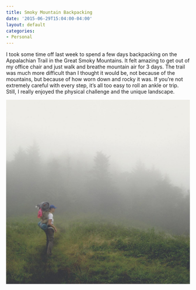 ```yaml
---
title: Smoky Mountain Backpacking
date: '2015-06-29T15:04:00-04:00'
layout: default
categories:
- Personal
---
```

I took some time off last week to spend a few days backpacking on the Appalachian Trail in the Great Smoky Mountains. It felt amazing to get out of my office chair and just walk and breathe mountain air for 3 days. The trail was much more difficult than I thought it would be, not because of the mountains, but because of how worn down and rocky it was. If you’re not extremely careful with every step, it’s all too easy to roll an ankle or trip. Still, I really enjoyed the physical challenge and the unique landscape.

![AT](/assets/images/11838558_10153079726057379_8666736198841406655_o.jpg)
